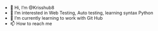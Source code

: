 - 👋 Hi, I’m @Krisshub8
- 👀 I’m interested in Web Testing, Auto testing, learning syntax Python
- 🌱 I’m currently learning to work with Git Hub 
- 📫 How to reach me 
